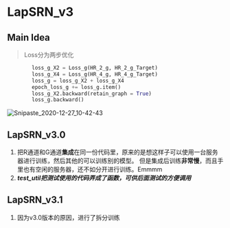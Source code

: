 
# LapSRN_v3
## Main Idea
> Loss分为两步优化
```python
        loss_g_X2 = Loss_g(HR_2_g, HR_2_g_Target)
        loss_g_X4 = Loss_g(HR_4_g, HR_4_g_Target)
        loss_g = loss_g_X2 + loss_g_X4
        epoch_loss_g += loss_g.item()
        loss_g_X2.backward(retain_graph = True)
        loss_g.backward()
```
![Snipaste_2020-12-27_10-42-43](https://tvax1.sinaimg.cn/large/005tpOh1ly1gm27v61foqj31h70mjgpe.jpg)

## LapSRN_v3.0
1. 把R通道和G通道**集成**在同一份代码里，原来的是想这样子可以使用一台服务器进行训练，然后其他的可以训练别的模型。
但是集成后训练**非常慢**，而且手里也有空闲的服务器，还不如分开进行训练。Emmmm
2. ***test_util把测试使用的代码弄成了函数，可供后面测试的方便调用***


## LapSRN_v3.1
1. 因为v3.0版本的原因，进行了拆分训练
